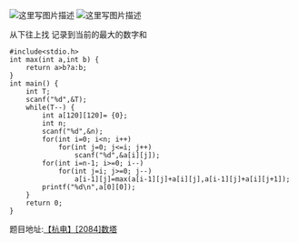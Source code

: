 ![这里写图片描述](http://img.blog.csdn.net/20160318230203425)
![这里写图片描述](http://img.blog.csdn.net/20160318230210526)

从下往上找
记录到当前的最大的数字和

```
#include<stdio.h>
int max(int a,int b) {
	return a>b?a:b;
}
int main() {
	int T;
	scanf("%d",&T);
	while(T--) {
		int a[120][120]= {0};
		int n;
		scanf("%d",&n);
		for(int i=0; i<n; i++)
			for(int j=0; j<=i; j++)
				scanf("%d",&a[i][j]);
		for(int i=n-1; i>=0; i--)
			for(int j=i; j>=0; j--)
				a[i-1][j]=max(a[i-1][j]+a[i][j],a[i-1][j]+a[i][j+1]);
		printf("%d\n",a[0][0]);
	}
	return 0;
}
```

题目地址:[【杭电】[2084]数塔](http://acm.hdu.edu.cn/showproblem.php?pid=2084)